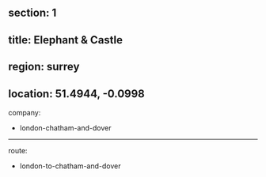 section: 1
----
title: Elephant & Castle
----
region: surrey
----
location: 51.4944, -0.0998
----
company:
- london-chatham-and-dover
----
route:
- london-to-chatham-and-dover
